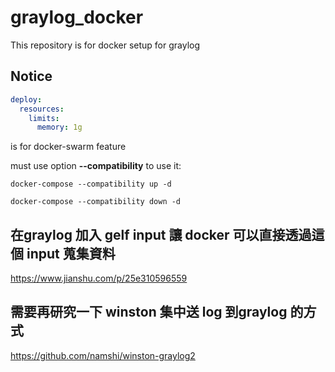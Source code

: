 # graylog_docker

This repository is for docker setup for graylog

## Notice

```yaml
deploy:
  resources:
    limits:
      memory: 1g
```

is for docker-swarm feature

must use option **--compatibility** to use it:

```shell
docker-compose --compatibility up -d
```

```shell
docker-compose --compatibility down -d
```

## 在graylog 加入 gelf input 讓 docker 可以直接透過這個 input 蒐集資料

https://www.jianshu.com/p/25e310596559

## 需要再研究一下 winston 集中送 log 到graylog 的方式

https://github.com/namshi/winston-graylog2
